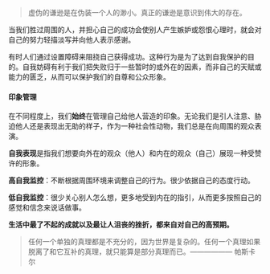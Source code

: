 > 虚伪的谦逊是在伪装一个人的渺小。真正的谦逊是意识到伟大的存在。

当我们胜过周围的人，并担心自己的成功会使别人产生嫉妒或怨恨心理时，就会对自己的努力轻描淡写并向他人表示感谢。

有时人们通过设置障碍来阻挠自己获得成功。这种行为是为了达到自我保护的目的。自我妨碍有利于我们把失败归于一些暂时的或外在的因素，而非自己的天赋或能力的匮乏，从而可以保护我们的自尊和公众形象。

#### 印象管理

在不同程度上，我们**始终**在管理自己给他人营造的印象。无论我们是引人注意、胁迫他人还是表现出无助的样子，作为一种社会性动物，我们总是在向周围的观众表演。

**自我表现**是指我们想要向外在的观众（他人）和内在的观众（自己）展现一种受赞许的形象。

**高自我监控**：不断根据周围环境来调整自己的行为。很少依据自己的态度行动。

**低自我监控**：很少关心别人怎么想，更多地受到内在的指引，从而更多按照自己的感觉和信念来说话做事。

**生活中最了不起的成就以及最让人沮丧的挫折，都来自对自己的高预期。**

> 任何一个单独的真理都是不充分的，因为世界是复杂的。任何一个真理如果脱离了和它互补的真理，就只能算是部分真理而已。—————— 帕斯卡尔


